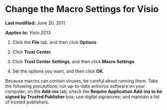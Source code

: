 
# Change the Macro Settings for Visio

 **Last modified:** June 20, 2011

 _**Applies to:** Visio 2013_

1. Click the  **File** tab, and then click **Options**
    
2. Click  **Trust Center**.
    
3. Click **Trust Center Settings**, and then click  **Macro Settings**. 
    
4. Set the options you want, and then click  **OK**.
    
Because macros can contain viruses, be careful about running them. Take the following precautions: run up-to-date antivirus software on your computer; on the  **Add-ins** tab, check the **Require Application Add-ins to be signed by Trusted Publisher** box; use digital signatures; and maintain a list of trusted publishers.
